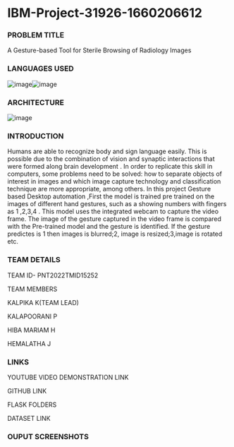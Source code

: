 # IBM-Project-31926-1660206612
### PROBLEM TITLE 
A Gesture-based Tool for Sterile Browsing of Radiology Images
### LANGUAGES  USED
![image](https://user-images.githubusercontent.com/69431196/202851699-3aebf4eb-6293-4c4c-a553-6e3f77eb7614.png)![image](https://user-images.githubusercontent.com/69431196/202851600-9f4614d0-6e20-4cb0-bdf8-cd789bf2c4c4.png)


### ARCHITECTURE
![image](https://user-images.githubusercontent.com/69431196/202851549-6a6a5911-c316-45e0-9635-4ed1eec197e3.png)


### INTRODUCTION
Humans are able to recognize body and sign language easily.
This is possible due to the combination of vision and synaptic interactions that were formed along brain development . 
In order to replicate this skill in computers, some problems need to be solved: how to separate objects of interest in images and which image capture technology and classification technique are more appropriate, among others.
In this project Gesture based Desktop automation ,First the model is trained pre trained on the images of different hand gestures, such as a showing numbers with fingers as 1 ,2,3,4 .
This model uses the integrated webcam to capture the video frame.
The image of the gesture captured in the video frame is compared with  the Pre-trained model and the gesture is identified.
If the gesture predictes is 1 then images is blurred;2, image is resized;3,image is rotated etc.

### TEAM DETAILS 

TEAM ID- PNT2022TMID15252

TEAM MEMBERS

KALPIKA K(TEAM LEAD)

KALAPOORANI P

HIBA MARIAM H

HEMALATHA J

### LINKS

 YOUTUBE VIDEO DEMONSTRATION LINK

 GITHUB LINK

 FLASK FOLDERS

 DATASET LINK
 
 ### OUPUT SCREENSHOTS

